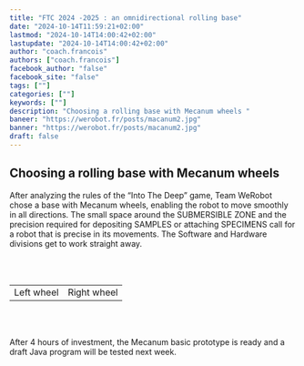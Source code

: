 ```yaml
---
title: "FTC 2024 -2025 : an omnidirectional rolling base"
date: "2024-10-14T11:59:21+02:00"
lastmod: "2024-10-14T14:00:42+02:00"
lastupdate: "2024-10-14T14:00:42+02:00"
author: "coach.francois"
authors: ["coach.francois"]
facebook_author: "false"
facebook_site: "false"
tags: [""]
categories: [""]
keywords: [""]
description: "Choosing a rolling base with Mecanum wheels "
baneer: "https://werobot.fr/posts/macanum2.jpg"
banner: "https://werobot.fr/posts/macanum2.jpg"
draft: false
---
```

## Choosing a rolling base with Mecanum wheels

After analyzing the rules of the “Into The Deep” game, Team WeRobot chose a base with Mecanum wheels, enabling the robot to move smoothly in all directions. The small space around the SUBMERSIBLE ZONE and the precision required for depositing SAMPLES or attaching SPECIMENS call for a robot that is precise in its movements. The Software and Hardware divisions get to work straight away.

<br><br>
<center>
<div style="width: 100%; max-width: 700px;">
    <table>
        <tr>
            <td><img src="https://werobot.fr/posts/macanum 01.jpg" alt=""> <figcaption>Left wheel</figcaption></td>
            <td><img src="https://werobot.fr/posts/macanum 00.jpg" alt=""> <figcaption>Right wheel</figcaption></td>
	</tr>
    </table>
</div>
</center>
<center>
<div style="width: 100%; max-width: 700px;">
<img src="https://werobot.fr/posts/macanum1.jpg" alt="">
</div>
</center>
<center>
<div style="width: 100%; max-width: 700px;">
<img src="https://werobot.fr/posts/macanum2.jpg" alt="">
</div>
</center>
<br><br>

After 4 hours of investment, the Mecanum basic prototype is ready and a draft Java program will be tested next week.

<br><br>
<center>
<div style="width: 100%; max-width: 700px;">
<img src="https://werobot.fr/posts/macanum3.jpg" alt="">
</div>
</center>
<br>
